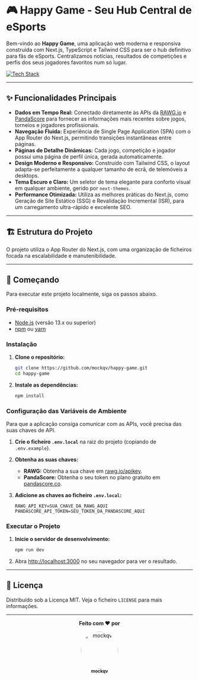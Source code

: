# 🎮 Happy Game - Seu Hub Central de eSports

Bem-vindo ao **Happy Game**, uma aplicação web moderna e responsiva construída com Next.js, TypeScript e Tailwind CSS para ser o hub definitivo para fãs de eSports. Centralizamos notícias, resultados de competições e perfis dos seus jogadores favoritos num só lugar.

[![Tech Stack](https://skillicons.dev/icons?i=nextjs,react,tailwind,typescript,nodejs)](https://skillicons.dev)

---

## ✨ Funcionalidades Principais

* **Dados em Tempo Real:** Conectado diretamente às APIs da [RAWG.io](https://rawg.io/apidocs) e [PandaScore](https://pancakes.readme.io/) para fornecer as informações mais recentes sobre jogos, torneios e jogadores profissionais.
* **Navegação Fluida:** Experiência de Single Page Application (SPA) com o App Router do Next.js, permitindo transições instantâneas entre páginas.
* **Páginas de Detalhe Dinâmicas:** Cada jogo, competição e jogador possui uma página de perfil única, gerada automaticamente.
* **Design Moderno e Responsivo:** Construído com Tailwind CSS, o layout adapta-se perfeitamente a qualquer tamanho de ecrã, de telemóveis a desktops.
* **Tema Escuro e Claro:** Um seletor de tema elegante para conforto visual em qualquer ambiente, gerido por `next-themes`.
* **Performance Otimizada:** Utiliza as melhores práticas do Next.js, como Geração de Site Estático (SSG) e Revalidação Incremental (ISR), para um carregamento ultra-rápido e excelente SEO.

---

## 🏗️ Estrutura do Projeto

O projeto utiliza o App Router do Next.js, com uma organização de ficheiros focada na escalabilidade e manutenibilidade.


---

## 🚀 Começando

Para executar este projeto localmente, siga os passos abaixo.

### Pré-requisitos

* [Node.js](https://nodejs.org/) (versão 13.x ou superior)
* [npm](https://www.npmjs.com/) ou [yarn](https://yarnpkg.com/)

### Instalação

1.  **Clone o repositório:**
    ```bash
    git clone https://github.com/mockqv/happy-game.git
    cd happy-game
    ```

2.  **Instale as dependências:**
    ```bash
    npm install
    ```

### Configuração das Variáveis de Ambiente

Para que a aplicação consiga comunicar com as APIs, você precisa das suas chaves de API.

1.  **Crie o ficheiro `.env.local`** na raiz do projeto (copiando de `.env.example`).

2.  **Obtenha as suas chaves:**
    * **RAWG:** Obtenha a sua chave em [rawg.io/apikey](https://rawg.io/apikey).
    * **PandaScore:** Obtenha o seu token no plano gratuito em [pandascore.co](https://pandascore.co).

3.  **Adicione as chaves ao ficheiro `.env.local`:**
    ```env
    RAWG_API_KEY=SUA_CHAVE_DA_RAWG_AQUI
    PANDASCORE_API_TOKEN=SEU_TOKEN_DA_PANDASCORE_AQUI
    ```

### Executar o Projeto

1.  **Inicie o servidor de desenvolvimento:**
    ```bash
    npm run dev
    ```

2.  Abra [http://localhost:3000](http://localhost:3000) no seu navegador para ver o resultado.

---

## 📄 Licença

Distribuído sob a Licença MIT. Veja o ficheiro `LICENSE` para mais informações.

---

<p align="center">
  <b>Feito com ❤️ por</b>
</p>
<p align="center">
  <a href="https://github.com/mockqv" title="Perfil do GitHub de mockqv">
    <img 
      src="https://github.com/mockqv.png?size=100" 
      alt="mockqv" 
      width="100" 
      height="100" 
      style="border-radius: 50%;" 
    />
    <br />
    <sub><b>mockqv</b></sub>
  </a>
</p>
